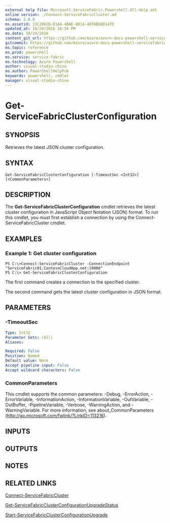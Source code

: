 ```yaml
---
external help file: Microsoft.ServiceFabric.Powershell.dll-Help.xml
online version: ./Connect-ServiceFabricCluster.md
schema: 2.0.0
ms.assetid: 13C206CD-D1A4-4BAE-8014-4D7AB68D147D
updated_at: 10/24/2016 10:54 PM
ms.date: 10/24/2016
content_git_url: https://github.com/Azure/azure-docs-powershell-servicefabric/blob/master/Service-Fabric-cmdlets/ServiceFabric/vlatest/Get-ServiceFabricClusterConfiguration.md
gitcommit: https://github.com/Azure/azure-docs-powershell-servicefabric/blob/865a3e19e58e9be5871c4d9834591e4ba1c1b9ec/Service-Fabric-cmdlets/ServiceFabric/vlatest/Get-ServiceFabricClusterConfiguration.md
ms.topic: reference
ms.prod: powershell
ms.service: service-fabric
ms.technology: Azure Powershell
author: visual-studio-china
ms.author: PowerShellHelpPub
keywords: powershell, cmdlet
manager: visual-studio-china
---
```


# Get-ServiceFabricClusterConfiguration

## SYNOPSIS
Retrieves the latest JSON cluster configuration.

## SYNTAX

```
Get-ServiceFabricClusterConfiguration [-TimeoutSec <Int32>] [<CommonParameters>]
```

## DESCRIPTION
The **Get-ServiceFabricClusterConfiguration** cmdlet retrieves the latest cluster configuration in JavaScript Object Notation (JSON) format.
To run this cmdlet, you must first establish a connection by using the Connect-ServiceFabricCluster cmdlet.

## EXAMPLES

### Example 1: Get cluster configuration
```
PS C:\>Connect-ServiceFabricCluster -ConnectionEndpoint "ServiceFabric01.ContosoCloudApp.net:19000"
PS C:\> Get-ServiceFabricClusterConfiguration
```

The first command creates a connection to the specified cluster.

The second command gets the latest cluster configuration in JSON format.

## PARAMETERS

### -TimeoutSec
```yaml
Type: Int32
Parameter Sets: (All)
Aliases: 

Required: False
Position: Named
Default value: None
Accept pipeline input: False
Accept wildcard characters: False
```

### CommonParameters
This cmdlet supports the common parameters: -Debug, -ErrorAction, -ErrorVariable, -InformationAction, -InformationVariable, -OutVariable, -OutBuffer, -PipelineVariable, -Verbose, -WarningAction, and -WarningVariable. For more information, see about_CommonParameters (http://go.microsoft.com/fwlink/?LinkID=113216).

## INPUTS

## OUTPUTS

## NOTES

## RELATED LINKS

[Connect-ServiceFabricCluster](xref:ServiceFabric/vlatest/Connect-ServiceFabricCluster.md)

[Get-ServiceFabricClusterConfigurationUpgradeStatus](xref:ServiceFabric/vlatest/Get-ServiceFabricClusterConfigurationUpgradeStatus.md)

[Start-ServiceFabricClusterConfigurationUpgrade](xref:ServiceFabric/vlatest/Start-ServiceFabricClusterConfigurationUpgrade.md)


